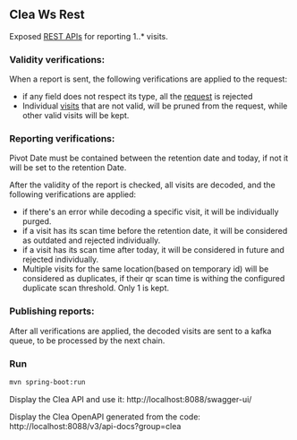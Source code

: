 ## Clea Ws Rest

Exposed [REST APIs]("src/main/resources/api-report-v1.yml") for reporting 1..\* visits.

### Validity verifications:

When a report is sent, the following verifications are applied to the request:

- if any field does not respect its type, all the [request]("src/main/java/fr/gouv/clea/ws/vo/ReportRequest.java") is
  rejected
- Individual [visits]("src/main/java/fr/gouv/clea/ws/vo/Visit.java") that are not valid, will be pruned from the
  request, while other valid visits will be kept.

### Reporting verifications:

Pivot Date must be contained between the retention date and today, if not it will be set to the retention Date.

After the validity of the report is checked, all visits are decoded, and the following verifications are applied:

- if there's an error while decoding a specific visit, it will be individually purged.
- if a visit has its scan time before the retention date, it will be considered as outdated and rejected individually.
- if a visit has its scan time after today, it will be considered in future and rejected individually.
- Multiple visits for the same location(based on temporary id) will be considered as duplicates, if their qr scan time
  is withing the configured duplicate scan threshold. Only 1 is kept.

### Publishing reports:

After all verifications are applied, the decoded visits are sent to a kafka queue, to be processed by the next chain.

### Run

```bash
mvn spring-boot:run
```

Display the Clea API and use it: http://localhost:8088/swagger-ui/

Display the Clea OpenAPI generated from the code: http://localhost:8088/v3/api-docs?group=clea
